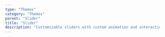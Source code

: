 ```yaml
---
type: "Themes"
category: "Themes"
parent: "Slider"
title: "Slider"
description: "Customizable sliders with custom animation and interaction."
---
```

